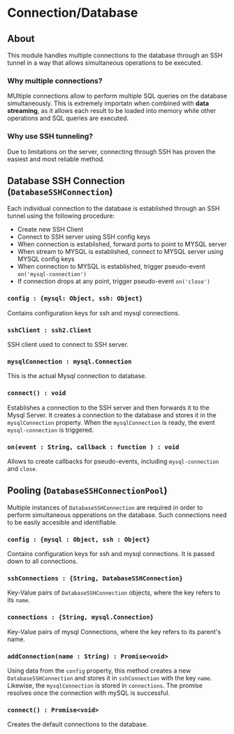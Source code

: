 # Connection/Database

## About
This module handles multiple connections to the database through an SSH tunnel in a way that allows simultaneous operations to be executed.

### Why multiple connections?
MUltiple connections allow to perform multiple SQL queries on the database simultaneously. This is extremely importatn when combined with **data streaming**, as it allows each result to be loaded into memory while other operations and SQL queries are executed. 

### Why use SSH tunneling?
Due to limitations on the server, connecting through SSH has proven the easiest and most reliable method. 

## Database SSH Connection (`DatabaseSSHConnection`)
Each individual connection to the database is established through an SSH tunnel using the following procedure:
- Create new SSH Client
- Connect to SSH server using SSH config keys
- When connection is established, forward ports to point to MYSQL server
- When stream to MYSQL is established, connect to MYSQL server using MYSQL config keys
- When connection to MYSQL is established, trigger pseudo-event `on('mysql-connection')`
- If connection drops at any point, trigger pseudo-event `on('close')`

### `config : {mysql: Object, ssh: Object}`
Contains configuration keys for ssh and mysql connections.

### `sshClient : ssh2.Client`
SSH client used to connect to SSH server.

### `mysqlConnection : mysql.Connection`
This is the actual Mysql connection to database. 

### `connect() : void`
Establishes a connection to the SSH server and then forwards it to the Mysql Server. It creates a connection to the database and stores it in the `mysqlConnection` property. When the `mysqlConnection` is ready, the event `mysql-connection` is triggered.

### `on(event : String, callback : function ) : void`
Allows to create callbacks for pseudo-events, including `mysql-connection` and `close`.

## Pooling (`DatabaseSSHConnectionPool`)
Multiple instances of `DatabaseSSHConnection` are required in order to perform simultaneous opperations on the database. Such connections need to be easily accesible and identifiable.

### `config : {mysql : Object, ssh : Object}`
Contains configuration keys for ssh and mysql connections. It is passed down to all connections.

### `sshConnections : {String, DatabaseSSHConnection}`
Key-Value pairs of `DatabaseSSHConnection` objects, where the key refers to its `name`.

### `connections : {String, mysql.Connection}`
Key-Value pairs of mysql Connections, where the key refers to its parent's name. 

### `addConnection(name : String) : Promise<void>`
Using data from the `config` property, this method creates a new `DatabaseSSHConnection` and stores it in `sshConnection` with the key `name`. Likewise, the `mysqlConnection` is stored in `connections`. The promise resolves once the connection with mySQL is successful. 

### `connect() : Promise<void>`
Creates the default connections to the database. 